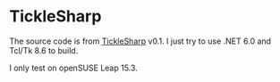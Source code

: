 TickleSharp
=====

The source code is from [TickleSharp](https://wiki.tcl.tk/10849) v0.1.
I just try to use .NET 6.0 and Tcl/Tk 8.6 to build.

I only test on openSUSE Leap 15.3.
